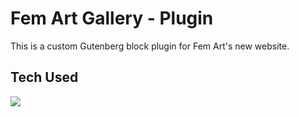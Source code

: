 # Fem Art Gallery - Plugin
This is a custom Gutenberg block plugin for Fem Art's new website. 

## Tech Used
<img src="https://skillicons.dev/icons?i=css,javascript,react,php" />
